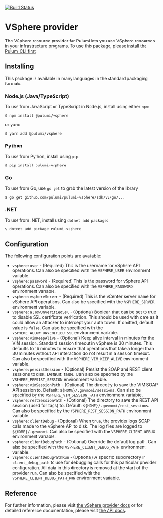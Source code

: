 [![Build Status](https://travis-ci.com/pulumi/pulumi-vsphere.svg?token=eHg7Zp5zdDDJfTjY8ejq&branch=master)](https://travis-ci.com/pulumi/pulumi-vsphere)

# VSphere provider

The VSphere resource provider for Pulumi lets you use VSphere resources in your infrastructure 
programs. To use this package, please [install the Pulumi CLI first](https://pulumi.io/).

## Installing

This package is available in many languages in the standard packaging formats.

### Node.js (Java/TypeScript)

To use from JavaScript or TypeScript in Node.js, install using either `npm`:

    $ npm install @pulumi/vsphere

or `yarn`:

    $ yarn add @pulumi/vsphere

### Python

To use from Python, install using `pip`:

    $ pip install pulumi-vsphere

### Go

To use from Go, use `go get` to grab the latest version of the library

    $ go get github.com/pulumi/pulumi-vsphere/sdk/v2/go/...
    
### .NET

To use from .NET, install using `dotnet add package`:

    $ dotnet add package Pulumi.Vsphere   
 
## Configuration

The following configuration points are available:

- `vsphere:user` - (Required) This is the username for vSphere API operations. Can also be specified with the `VSPHERE_USER`
  environment variable.
- `vsphere:password` - (Required) This is the password for vSphere API operations. Can also be specified with the 
  `VSPHERE_PASSWORD` environment variable.
- `vsphere:vsphereServer` - (Required) This is the vCenter server name for vSphere API operations. Can also be specified
  with the `VSPHERE_SERVER` environment variable.
- `vsphere:allowUnverifiedSsl` - (Optional) Boolean that can be set to true to disable SSL certificate verification. 
  This should be used with care as it could allow an attacker to intercept your auth token. If omitted, default value is
  `false`. Can also be specified with the `VSPHERE_ALLOW_UNVERIFIED_SSL` environment variable.
- `vsphere:vimKeepAlive` - (Optional) Keep alive interval in minutes for the VIM session. Standard session timeout in 
  vSphere is 30 minutes. This defaults to `10` minutes to ensure that operations that take a longer than 30 minutes 
  without API interaction do not result in a session timeout. Can also be specified with the `VSPHERE_VIM_KEEP_ALIVE`
  environment variable.
- `vsphere:persistSession` - (Optional) Persist the SOAP and REST client sessions to disk. Default: false. Can also be 
  specified by the `VSPHERE_PERSIST_SESSION` environment variable.
- `vsphere:vimSessionPath` - (Optional) The direcotry to save the VIM SOAP API session to. Default: `${HOME}/.govmomi/sessions`.
  Can also be specified by the `VSPHERE_VIM_SESSION_PATH` environment variable.
- `vsphere:restSessionPath` - (Optional) The directory to save the REST API session (used for tags) to. Default: `${HOME}/.govmomi/rest_sessions`. 
  Can also be specified by the `VSPHERE_REST_SESSION_PATH` environment variable.
- `vsphere:clientDebug` - (Optional) When `true`, the provider logs SOAP calls made to the vSphere API to disk. The log 
  files are logged to `${HOME}/.govmomi`. Can also be specified with the `VSPHERE_CLIENT_DEBUG` environment variable.
- `vsphere:clientDebugPath` - (Optional) Override the default log path. Can also be specified with the 
  `VSPHERE_CLIENT_DEBUG_PATH` environment variable.
- `vsphere:clientDebugPathRun` - (Optional) A specific subdirectory in `client_debug_path` to use for debugging calls for
  this particular provider configuration. All data in this directory is removed at the start of the provider run. Can also
  be specified with the `VSPHERE_CLIENT_DEBUG_PATH_RUN` environment variable.

## Reference

For further information, please visit [the vSphere provider docs](https://www.pulumi.com/docs/intro/cloud-providers/vsphere) or for detailed reference documentation, please visit [the API docs](https://www.pulumi.com/docs/reference/pkg/vsphere).
